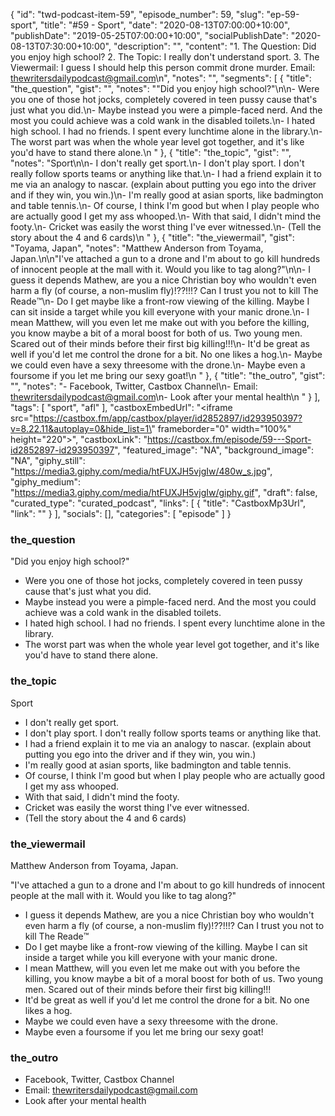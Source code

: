 {
	"id": "twd-podcast-item-59",
	"episode_number": 59,
	"slug": "ep-59-sport",
	"title": "#59 - Sport",
	"date": "2020-08-13T07:00:00+10:00",
	"publishDate": "2019-05-25T07:00:00+10:00",
	"socialPublishDate": "2020-08-13T07:30:00+10:00",
	"description": "",
	"content": "1. The Question: Did you enjoy high school? 2. The Topic: I really don't understand sport. 3. The Viewermail: I guess I should help this person commit drone murder. Email: thewritersdailypodcast@gmail.com\n",
	"notes": "",
	"segments": [
		{
			"title": "the_question",
			"gist": "",
			"notes": "\"Did you enjoy high school?\"\n\n- Were you one of those hot jocks, completely covered in teen pussy cause that's just what you did.\n- Maybe instead you were a pimple-faced nerd. And the most you could achieve was a cold wank in the disabled toilets.\n- I hated high school. I had no friends. I spent every lunchtime alone in the library.\n- The worst part was when the whole year level got together, and it's like you'd have to stand there alone.\n      "
		},
		{
			"title": "the_topic",
			"gist": "",
			"notes": "Sport\n\n- I don't really get sport.\n- I don't play sport. I don't really follow sports teams or anything like that.\n- I had a friend explain it to me via an analogy to nascar. (explain about putting you ego into the driver and if they win, you win.)\n- I'm really good at asian sports, like badmington and table tennis.\n- Of course, I think I'm good but when I play people who are actually good I get my ass whooped.\n- With that said, I didn't mind the footy.\n- Cricket was easily the worst thing I've ever witnessed.\n- (Tell the story about the 4 and 6 cards)\n      "
		},
		{
			"title": "the_viewermail",
			"gist": "Toyama, Japan",
			"notes": "Matthew Anderson from Toyama, Japan.\n\n\"I've attached a gun to a drone and I'm about to go kill hundreds of innocent people at the mall with it. Would you like to tag along?\"\n\n- I guess it depends Mathew, are you a nice Christian boy who wouldn't even harm a fly (of course, a non-muslim fly)!??!!!? Can I trust you not to kill The Reade:tm:\n- Do I get maybe like a front-row viewing of the killing. Maybe I can sit inside a target while you kill everyone with your manic drone.\n- I mean Matthew, will you even let me make out with you before the killing, you know maybe a bit of a moral boost for both of us. Two young men. Scared out of their minds before their first big killing!!!\n- It'd be great as well if you'd let me control the drone for a bit. No one likes a hog.\n- Maybe we could even have a sexy threesome with the drone.\n- Maybe even a foursome if you let me bring our sexy goat!\n      "
		},
		{
			"title": "the_outro",
			"gist": "",
			"notes": "- Facebook, Twitter, Castbox Channel\n- Email: thewritersdailypodcast@gmail.com\n- Look after your mental health\n      "
		}
	],
	"tags": [
		"sport",
		"afl"
	],
	"castboxEmbedUrl": "<iframe src=\"https://castbox.fm/app/castbox/player/id2852897/id293950397?v=8.22.11&autoplay=0&hide_list=1\" frameborder=\"0\" width=\"100%\" height=\"220\"></iframe>",
	"castboxLink": "https://castbox.fm/episode/59---Sport-id2852897-id293950397",
	"featured_image": "NA",
	"background_image": "NA",
	"giphy_still": "https://media3.giphy.com/media/htFUXJH5vjgIw/480w_s.jpg",
	"giphy_medium": "https://media3.giphy.com/media/htFUXJH5vjgIw/giphy.gif",
	"draft": false,
	"curated_type": "curated_podcast",
	"links": [
		{
			"title": "CastboxMp3Url",
			"link": ""
		}
	],
	"socials": [],
	"categories": [
		"episode"
	]
}

### the_question

"Did you enjoy high school?"

- Were you one of those hot jocks, completely covered in teen pussy cause that's just what you did.
- Maybe instead you were a pimple-faced nerd. And the most you could achieve was a cold wank in the disabled toilets.
- I hated high school. I had no friends. I spent every lunchtime alone in the library.
- The worst part was when the whole year level got together, and it's like you'd have to stand there alone.
      
### the_topic

Sport

- I don't really get sport.
- I don't play sport. I don't really follow sports teams or anything like that.
- I had a friend explain it to me via an analogy to nascar. (explain about putting you ego into the driver and if they win, you win.)
- I'm really good at asian sports, like badmington and table tennis.
- Of course, I think I'm good but when I play people who are actually good I get my ass whooped.
- With that said, I didn't mind the footy.
- Cricket was easily the worst thing I've ever witnessed.
- (Tell the story about the 4 and 6 cards)
      
### the_viewermail

Matthew Anderson from Toyama, Japan.

"I've attached a gun to a drone and I'm about to go kill hundreds of innocent people at the mall with it. Would you like to tag along?"

- I guess it depends Mathew, are you a nice Christian boy who wouldn't even harm a fly (of course, a non-muslim fly)!??!!!? Can I trust you not to kill The Reade:tm:
- Do I get maybe like a front-row viewing of the killing. Maybe I can sit inside a target while you kill everyone with your manic drone.
- I mean Matthew, will you even let me make out with you before the killing, you know maybe a bit of a moral boost for both of us. Two young men. Scared out of their minds before their first big killing!!!
- It'd be great as well if you'd let me control the drone for a bit. No one likes a hog.
- Maybe we could even have a sexy threesome with the drone.
- Maybe even a foursome if you let me bring our sexy goat!
      
### the_outro

- Facebook, Twitter, Castbox Channel
- Email: thewritersdailypodcast@gmail.com
- Look after your mental health
      
